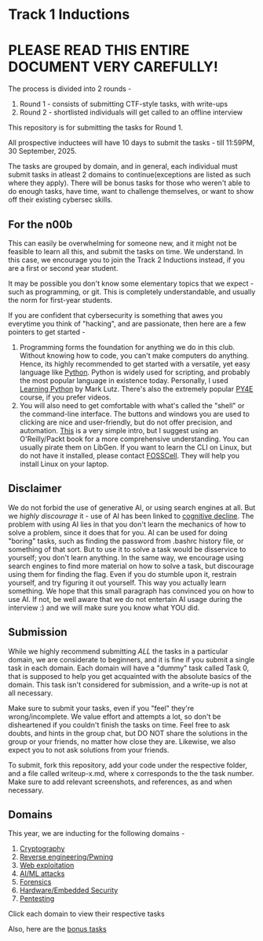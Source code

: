 # Track 1 Inductions

# PLEASE READ THIS ENTIRE DOCUMENT VERY CAREFULLY!

The process is divided into 2 rounds -
1. Round 1 - consists of submitting CTF-style tasks, with write-ups
2. Round 2 - shortlisted individuals will get called to an offline interview

This repository is for submitting the tasks for Round 1.

All prospective inductees will have 10 days to submit the tasks - till 11:59PM, 30 September, 2025.

The tasks are grouped by domain, and in general, each individual must submit tasks in atleast 2 domains to continue(exceptions are listed as such where they apply). There will be bonus tasks for those who weren't able to do enough tasks, have time, want to challenge themselves, or want to show off their existing cybersec skills.


## For the n00b

This can easily be overwhelming for someone new, and it might not be feasible to learn all this, and submit the tasks on time. We understand. In this case, we encourage you to join the Track 2 Inductions instead, if you are a first or second year student.

It may be possible you don't know some elementary topics that we expect - such as programming, or git. This is completely understandable, and usually the norm for first-year students.

If you are confident that cybersecurity is something that awes you everytime you think of "hacking", and are passionate, then here are a few pointers to get started -

1. Programming forms the foundation for anything we do in this club. Without knowing how to code, you can't make computers do anything. Hence, its highly recommended to get started with a versatile, yet easy language like [Python](https://python.org). Python is widely used for scripting, and probably the most popular language in existence today. Personally, I used [Learning Python](https://cfm.ehu.es/ricardo/docs/python/Learning_Python.pdf) by Mark Lutz. There's also the extremely popular [PY4E](https://www.py4e.com/) course, if you prefer videos.
2. You will also need to get comfortable with what's called the "shell" or the command-line interface. The buttons and windows you are used to clicking are nice and user-friendly, but do not offer precision, and automation. [This](https://ubuntu.com/tutorials/command-line-for-beginners#1-overview) is a very simple intro, but I suggest using an O'Reilly/Packt book for a more comprehensive understanding. You can usually pirate them on LibGen.
If you want to learn the CLI on Linux, but do not have it installed, please contact [FOSSCell](mailto:fosscell@nitc.ac.in). They will help you install Linux on your laptop.


## Disclaimer

We do not forbid the use of generative AI, or using search engines at all. But we *highly discourage* it - use of AI has been linked to [cognitive decline](https://arxiv.org/abs/2506.08872). The problem with using AI lies in that you don't learn the mechanics of how to solve a problem, since it does that for you. AI can be used for doing "boring" tasks, such as finding the password from .bashrc history file, or something of that sort. But to use it to solve a task would be disservice to yourself; you don't learn anything. In the same way, we encourage using search engines to find more material on how to solve a task, but discourage using them for finding the flag. Even if you do stumble upon it, restrain yourself, and try figuring it out yourself. This way you actually learn something.
We hope that this small paragraph has convinced you on how to use AI. If not, be well aware that we do not entertain AI usage during the interview :) and we will make sure you know what YOU did.

## Submission

While we highly recommend submitting *ALL* the tasks in a particular domain, we are considerate to beginners, and it is fine if you submit a single task in each domain. Each domain will have a "dummy" task called Task 0, that is supposed to help you get acquainted with the absolute basics of the domain. This task isn't considered for submission, and a write-up is not at all necessary.

Make sure to submit your tasks, even if you "feel" they're wrong/incomplete. We value effort and attempts a lot, so don't be disheartened if you couldn't finish the tasks on time. Feel free to ask doubts, and hints in the group chat, but DO NOT share the solutions in the group or your friends, no matter how close they are. Likewise, we also expect you to not ask solutions from your friends.

To submit, fork this repository, add your code under the respective folder, and a file called writeup-x.md, where x corresponds to the the task number. Make sure to add relevant screenshots, and references, as and when necessary.

## Domains

This year, we are inducting for the following domains -
1. [Cryptography](./crypto)
2. [Reverse engineering/Pwning](./pwning)
3. [Web exploitation](./webexp)
4. [AI/ML attacks](./aiml)
5. [Forensics](./forensics)
6. [Hardware/Embedded Security](./hardware)
7. [Pentesting](./pentesting)

Click each domain to view their respective tasks

Also, here are the [bonus tasks](./bonus)
